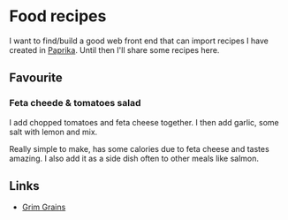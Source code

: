 # Food recipes
I want to find/build a good web front end that can import recipes I have created in [Paprika](https://www.paprikaapp.com). Until then I'll share some recipes here.

## Favourite
### Feta cheede & tomatoes salad
I add chopped tomatoes and feta cheese together. I then add garlic, some salt with lemon and mix.

Really simple to make, has some calories due to feta cheese and tastes amazing. I also add it as a side dish often to other meals like salmon.

## Links
- [Grim Grains](http://grimgrains.com/)